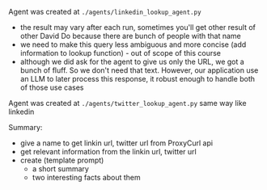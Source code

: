 Agent was created at `./agents/linkedin_lookup_agent.py`
- the result may vary after each run, sometimes you'll get other result of other David Do because there are bunch of people with that name
- we need to make this query less ambiguous and more concise (add information to lookup function) - out of scope of this course
- although we did ask for the agent to give us only the URL, we got a bunch of fluff. So we don't need that text. However, our application use an LLM to later process this response, it robust enough to handle both of those use cases

Agent was created at `./agents/twitter_lookup_agent.py` same way like linkedin

Summary:
- give a name to get linkin url, twitter url from ProxyCurl api
- get relevant information from the linkin url, twitter url
- create (template prompt)
    - a short summary
    - two interesting facts about them
